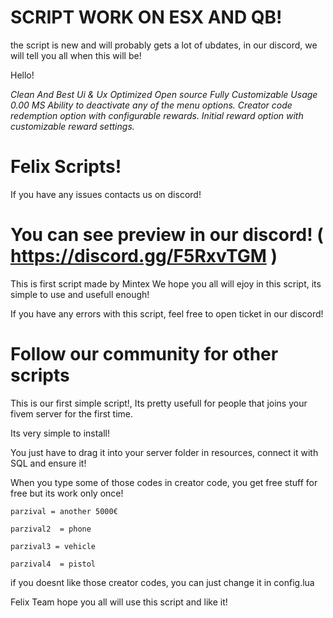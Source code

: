# SCRIPT WORK ON ESX AND QB!
the script is new and will probably gets a lot of ubdates, in our discord, we will tell you all when this will be!

Hello!

*Clean And Best Ui & Ux
 Optimized
 Open source
 Fully Customizable
 Usage 0.00 MS
 Ability to deactivate any of the menu options.
 Creator code redemption option with configurable rewards.
 Initial reward option with customizable reward settings.*

# Felix Scripts!

If you have any issues contacts us on discord!
# You can see preview in our discord! ( https://discord.gg/F5RxvTGM )

This is first script made by Mintex
We hope you all will ejoy in this script, its simple to use and usefull enough!

If you have any errors with this script, feel free to open ticket in our discord!

# Follow our community for other scripts



This is our first simple script!,
Its pretty usefull for people that joins your fivem server for the first time.

Its very simple to install!

You just have to drag it into your server folder in resources, 
connect it with SQL and ensure it!

When you type some of those codes in creator code, you get free stuff for free but its work only once!

    parzival = another 5000€

    parzival2  = phone

    parzival3 = vehicle

    parzival4  = pistol

if you doesnt like those creator codes, you can just change it in config.lua

Felix Team hope you all will use this script and like it!
